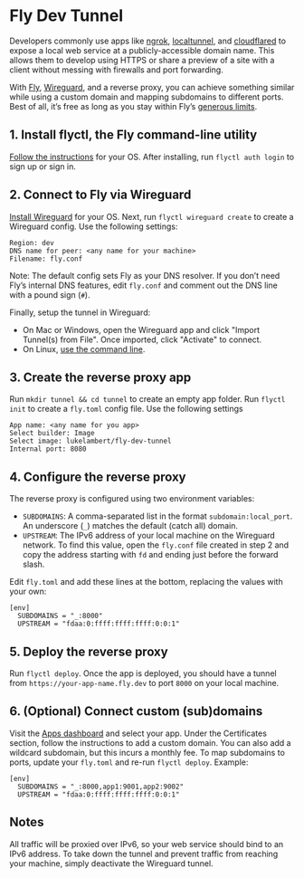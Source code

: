 # Fly Dev Tunnel

Developers commonly use apps like [ngrok](https://ngrok.com), [localtunnel](https://localtunnel.github.io/www/), and [cloudflared](https://github.com/cloudflare/cloudflared) to expose a local web service at a publicly-accessible domain name. This allows them to develop using HTTPS or share a preview of a site with a client without messing with firewalls and port forwarding.

With [Fly](https://fly.io), [Wireguard](https://www.wireguard.com), and a reverse proxy, you can achieve something similar while using a custom domain and mapping subdomains to different ports. Best of all, it’s free as long as you stay within Fly’s [generous limits](https://fly.io/docs/about/pricing/).

## 1. Install flyctl, the Fly command-line utility

[Follow the instructions](https://fly.io/docs/flyctl/installing/) for your OS. After installing, run `flyctl auth login` to sign up or sign in.

## 2. Connect to Fly via Wireguard

[Install Wireguard](https://www.wireguard.com/install/) for your OS. Next, run `flyctl wireguard create` to create a Wireguard config. Use the following settings:

```
Region: dev
DNS name for peer: <any name for your machine>
Filename: fly.conf
```

Note: The default config sets Fly as your DNS resolver. If you don’t need Fly’s internal DNS features, edit `fly.conf` and comment out the DNS line with a pound sign (`#`).

Finally, setup the tunnel in Wireguard:
- On Mac or Windows, open the Wireguard app and click "Import Tunnel(s) from File". Once imported, click "Activate" to connect.
- On Linux, [use the command line](https://fly.io/docs/reference/wireguard/).

## 3. Create the reverse proxy app

Run `mkdir tunnel && cd tunnel` to create an empty app folder. Run `flyctl init` to create a `fly.toml` config file. Use the following settings

```
App name: <any name for you app>
Select builder: Image
Select image: lukelambert/fly-dev-tunnel
Internal port: 8080
```

## 4. Configure the reverse proxy

The reverse proxy is configured using two environment variables:

- `SUBDOMAINS`: A comma-separated list in the format `subdomain:local_port`. An underscore (`_`) matches the default (catch all) domain.
- `UPSTREAM`: The IPv6 address of your local machine on the Wireguard network. To find this value, open the `fly.conf` file created in step 2 and copy the address starting with `fd` and ending just before the forward slash.

Edit `fly.toml` and add these lines at the bottom, replacing the values with your own:

```
[env]
  SUBDOMAINS = "_:8000"
  UPSTREAM = "fdaa:0:ffff:ffff:ffff:0:0:1"
```

## 5. Deploy the reverse proxy

Run `flyctl deploy`. Once the app is deployed, you should have a tunnel from `https://your-app-name.fly.dev` to port `8000` on your local machine.


## 6. (Optional) Connect custom (sub)domains

Visit the [Apps dashboard](https://fly.io/apps/) and select your app. Under the Certificates section, follow the instructions to add a custom domain. You can also add a wildcard subdomain, but this incurs a monthly fee. To map subdomains to ports, update your `fly.toml` and re-run `flyctl deploy`. Example:

```
[env]
  SUBDOMAINS = "_:8000,app1:9001,app2:9002"
  UPSTREAM = "fdaa:0:ffff:ffff:ffff:0:0:1"
```

## Notes

All traffic will be proxied over IPv6, so your web service should bind to an IPv6 address. To take down the tunnel and prevent traffic from reaching your machine, simply deactivate the Wireguard tunnel.
